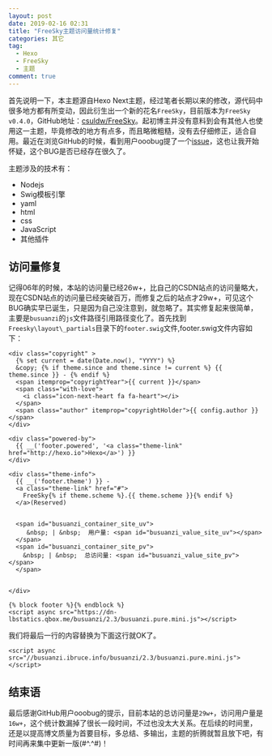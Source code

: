```yaml
---
layout: post
date: 2019-02-16 02:31
title: "FreeSky主题访问量统计修复"
categories: 其它
tag:
  - Hexo
  - FreeSky
  - 主题
comment: true
---
```


首先说明一下，本主题源自Hexo Next主题，经过笔者长期以来的修改，源代码中很多地方都有所变动，因此衍生出一个新的花名`FreeSky`，目前版本为`FreeSky v0.4.0`，GitHub地址：[csuldw/FreeSky](https://github.com/csuldw/FreeSky)。起初博主并没有意料到会有其他人也使用这一主题，毕竟修改的地方有点多，而且略微粗糙，没有去仔细修正，适合自用。最近在浏览GitHub的时候，看到用户ooobug提了一个[issue](https://github.com/csuldw/FreeSky/issues/1)，这也让我开始怀疑，这个BUG是否已经存在很久了。

<!-- more -->

主题涉及的技术有：

- Nodejs
- Swig模板引擎
- yaml
- html
- css
- JavaScript
- 其他插件


## 访问量修复

记得06年的时候，本站的访问量已经26w+，比自己的CSDN站点的访问量略大，现在CSDN站点的访问量已经突破百万，而修复之后的站点才29w+，可见这个BUG确实早已诞生，只是因为自己没注意到，就忽略了。其实修复起来很简单，主要是`busuanzi`的`js`文件路径引用路径变化了。首先找到`Freesky\layout\_partials`目录下的`footer.swig`文件,footer.swig文件内容如下：

```
<div class="copyright" >
  {% set current = date(Date.now(), "YYYY") %}
  &copy; {% if theme.since and theme.since != current %} {{ theme.since }} - {% endif %}
  <span itemprop="copyrightYear">{{ current }}</span>
  <span class="with-love">
    <i class="icon-next-heart fa fa-heart"></i>
  </span>
  <span class="author" itemprop="copyrightHolder">{{ config.author }}</span>
</div>

<div class="powered-by">
  {{ __('footer.powered', '<a class="theme-link" href="http://hexo.io">Hexo</a>') }}
</div>

<div class="theme-info">
  {{ __('footer.theme') }} -
  <a class="theme-link" href="#">
    FreeSky{% if theme.scheme %}.{{ theme.scheme }}{% endif %}
  </a>(Reserved)

  
  <span id="busuanzi_container_site_uv">
     &nbsp; | &nbsp;  用户量: <span id="busuanzi_value_site_uv"></span>
  </span>
  <span id="busuanzi_container_site_pv">
    &nbsp; | &nbsp;  总访问量: <span id="busuanzi_value_site_pv"></span>
  </span>

  
</div>

{% block footer %}{% endblock %}
<script async src="https://dn-lbstatics.qbox.me/busuanzi/2.3/busuanzi.pure.mini.js"></script>
```

我们将最后一行的内容替换为下面这行就OK了。

```
<script async src="//busuanzi.ibruce.info/busuanzi/2.3/busuanzi.pure.mini.js"></script>
```

## 结束语

最后感谢GitHub用户ooobug的提示，目前本站的总访问量是`29w+`，访问用户量是`16w+`，这个统计数漏掉了很长一段时间，不过也没太大关系。在后续的时间里，还是以提高博文质量为首要目标，多总结、多输出，主题的折腾就暂且放下吧，有时间再来集中更新一版(#^.^#)！

